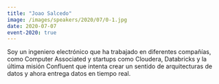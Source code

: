 ```yaml
---
title: "Joao Salcedo"
image: /images/speakers/2020/07/0-1.jpg
date: 2020-07-07
event-2020: true
---
```


Soy un ingeniero electrónico que ha trabajado en diferentes compañías, como Computer Associated y startups como Cloudera, Databricks y la última misión Confluent que intenta crear un sentido de arquitecturas de datos y ahora entrega datos en tiempo real.